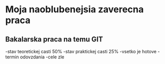 # Moja naoblubenejsia zaverecna praca
## Bakalarska praca na temu GIT
-stav teoretickej casti 50%
-stav praktickej casti 25%
-vsetko je hotove 
-termin odovzdania
-cele zle 

